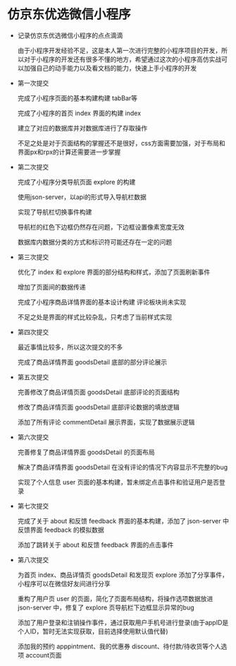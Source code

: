 # 仿京东优选微信小程序
- 记录仿京东优选微信小程序的点点滴滴  

  由于小程序开发经验不足，这是本人第一次进行完整的小程序项目的开发，所以对于小程序的开发还有很多不懂的地方，希望通过这次的小程序高仿实战可以加强自己的动手能力以及看文档的能力，快速上手小程序的开发

- 第一次提交   

  完成了小程序页面的基本构建构建 tabBar等  

  完成了小程序的首页 index 界面的构建 index  

  建立了对应的数据库并对数据库进行了存取操作  

  不足之处是对于页面结构的掌握还不是很好，css方面需要加强，对于布局和界面px和rpx的计算还需要进一步掌握

- 第二次提交  

  完成了小程序分类导航页面 explore 的构建  

  使用json-server，以api的形式导入导航栏数据  

  实现了导航栏切换事件构建  

  导航栏的红色下边框仍然存在问题，下边框设置像素宽度无效  

  数据库内数据分类的方式和标识符可能还存在一定的问题

- 第三次提交  

  优化了 index 和 explore 界面的部分结构和样式，添加了页面刷新事件  

  增加了页面间的数据传递  

  完成了小程序商品详情界面的基本设计构建 评论板块尚未实现  

  不足之处是界面的样式比较杂乱，只考虑了当前样式实现

- 第四次提交  

  最近事情比较多，所以这次提交的不多  

  完成了商品详情界面 goodsDetail 底部的部分评论展示

- 第五次提交  

  完善修改了商品详情页面 goodsDetail 底部评论的页面结构  

  修改了商品详情页面 goodsDetail 底部评论数据的填放逻辑  

  添加了所有评论 commentDetail 展示界面，实现了数据展示逻辑

- 第六次提交  

  完善修复了商品详情界面 goodsDetail 的页面布局  

  解决了商品详情界面 goodsDetail 在没有评论的情况下内容显示不完整的bug  

  实现了个人信息 user 页面的基本构建，暂未绑定点击事件和验证用户是否登录

- 第七次提交  

  完成了关于 about 和反馈 feedback 界面的基本构建，添加了 json-server 中反馈界面 feedback 的模拟数据  

  添加了跳转关于 about 和反馈 feedback 界面的点击事件

- 第八次提交  

  为首页 index、商品详情页 goodsDetail 和发现页 explore 添加了分享事件，小程序可以在微信好友间进行分享  

  重构了用户页 user 的页面，简化了页面布局结构，将操作选项数据放进 json-server 中，修复了 explore 页导航栏下边框显示异常的bug

  添加了用户登录和注销操作事件，通过获取用户手机号进行登录(由于appID是个人ID，暂时无法实现获取，目前选择使用默认值代替)  

  添加我的预约 apppintment、我的优惠券 discount、待付款/待收货等个人选项 account页面